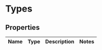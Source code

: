

# Types

## Properties

Name | Type | Description | Notes
------------ | ------------- | ------------- | -------------




